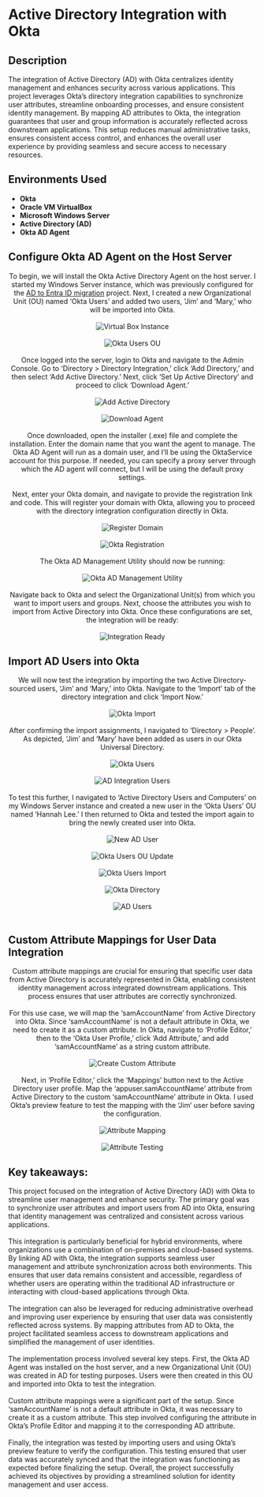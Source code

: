 <h1>Active Directory Integration with Okta</h1>

<h2>Description</h2>
The integration of Active Directory (AD) with Okta centralizes identity management and enhances security across various applications. This project leverages Okta’s directory integration capabilities to synchronize user attributes, streamline onboarding processes, and ensure consistent identity management. By mapping AD attributes to Okta, the integration guarantees that user and group information is accurately reflected across downstream applications. This setup reduces manual administrative tasks, ensures consistent access control, and enhances the overall user experience by providing seamless and secure access to necessary resources.

<p align="center">

<h2>Environments Used </h2>

- <b>Okta</b>
- <b>Oracle VM VirtualBox</b>
- <b>Microsoft Windows Server</b>
- <b>Active Directory (AD)</b>
- <b>Okta AD Agent</b>

<h2>Configure Okta AD Agent on the Host Server</h2> 

<p align="center">
To begin, we will install the Okta Active Directory Agent on the host server. I started my Windows Server instance, which was previously configured for the <a href="https://github.com/hibahmad30/ActiveDirectoryMigration/">AD to Entra ID migration</a> project. Next, I created a new Organizational Unit (OU) named ‘Okta Users’ and added two users, ‘Jim’ and ‘Mary,’ who will be imported into Okta.
<br/>
<br/>
<img src="https://i.imgur.com/eFhmtDA.png" alt="Virtual Box Instance"/>
 <br/>
 <br/>
<img src="https://i.imgur.com/6K9nZEL.png" alt="Okta Users OU"/>
  <br/>
 <br/>
Once logged into the server, login to Okta and navigate to the Admin Console. Go to ‘Directory > Directory Integration,’ click ‘Add Directory,’ and then select ‘Add Active Directory.’ Next, click ‘Set Up Active Directory’ and proceed to click ‘Download Agent.’
<br/>
<br/>
<img src="https://i.imgur.com/7KOici1.png" alt="Add Active Directory"/>
 <br/>
 <br/>
<img src="https://i.imgur.com/pO9SRO0.png" alt="Download Agent"/>
 <br/>
 <br/>
 Once downloaded, open the installer (.exe) file and complete the installation. Enter the domain name that you want the agent to manage. The Okta AD Agent will run as a domain user, and I’ll be using the OktaService account for this purpose. If needed, you can specify a proxy server through which the AD agent will connect, but I will be using the default proxy settings.
 <br/>
 <br/>
Next, enter your Okta domain, and navigate to provide the registration link and code. This will register your domain with Okta, allowing you to proceed with the directory integration configuration directly in Okta. 
  <br/>
 <br/>
<img src="https://i.imgur.com/edk8krA.png" alt="Register Domain"/>
 <br/>
 <br/> 
<img src="https://i.imgur.com/oBJVlZR.png" alt="Okta Registration"/>
 <br/>
 <br/> 
The Okta AD Management Utility should now be running: 
   <br/>
 <br/>
<img src="https://i.imgur.com/UiPeriU.png" alt="Okta AD Management Utility"/>
 <br/>
 <br/>
 Navigate back to Okta and select the Organizational Unit(s) from which you want to import users and groups. Next, choose the attributes you wish to import from Active Directory into Okta. Once these configurations are set, the integration will be ready: 
  <br/>
 <br/>
<img src="https://i.imgur.com/aUUxhJO.png" alt="Integration Ready"/>

<h2>Import AD Users into Okta</h2> 
 <p align="center">
We will now test the integration by importing the two Active Directory-sourced users, ‘Jim’ and ‘Mary,’ into Okta. Navigate to the ‘Import’ tab of the directory integration and click ‘Import Now.’
 <br/>
 <br/>
 <img src="https://i.imgur.com/aCryPxj.png" alt="Okta Import"/>
    <br/>
 <br/>
After confirming the import assignments, I navigated to ‘Directory > People’. As depicted, ‘Jim’ and ‘Mary’ have been added as users in our Okta Universal Directory. 
  <br/>
  <br/>
 <img src="https://i.imgur.com/lt73ERg.png" alt="Okta Users"/>
 <br/>
 <br/>
 <img src="https://i.imgur.com/Ne4W82g.png" alt="AD Integration Users"/>
    <br/>
 <br/>
To test this further, I navigated to ‘Active Directory Users and Computers’ on my Windows Server instance and created a new user in the ‘Okta Users’ OU named ‘Hannah Lee.’ I then returned to Okta and tested the import again to bring the newly created user into Okta.
 <br/>
 <br/>
 <img src="https://i.imgur.com/iQl4Tjk.png" alt="New AD User"/>
   <br/>
 <br/>
 <img src="https://i.imgur.com/RPun4cX.png" alt="Okta Users OU Update"/>
    <br/>
 <br/>
  <img src="https://i.imgur.com/48h0BB9.png" alt="Okta Users Import"/>
    <br/>
 <br/>
   <img src="https://i.imgur.com/urL4Dho.png" alt="Okta Directory"/>
    <br/>
 <br/> 
  <img src="https://i.imgur.com/iL4lJ8q.png" alt="AD Users"/>
    <br/>
 <br/> 
  
<h2>Custom Attribute Mappings for User Data Integration</h2> 
 <p align="center">
Custom attribute mappings are crucial for ensuring that specific user data from Active Directory is accurately represented in Okta, enabling consistent identity management across integrated downstream applications. This process ensures that user attributes are correctly synchronized. 
 <br/>
 <br/>
For this use case, we will map the ‘samAccountName’ from Active Directory into Okta. Since ‘samAccountName’ is not a default attribute in Okta, we need to create it as a custom attribute. In Okta, navigate to ‘Profile Editor,’ then to the ‘Okta User Profile,’ click ‘Add Attribute,’ and add ‘samAccountName’ as a string custom attribute.
 <br/>
 <br/>
 <img src="https://i.imgur.com/9KpnuPj.png" alt="Create Custom Attribute"/>
    <br/>
 <br/>
Next, in ‘Profile Editor,’ click the ‘Mappings’ button next to the Active Directory user profile. Map the ‘appuser.samAccountName’ attribute from Active Directory to the custom ‘samAccountName’ attribute in Okta. I used Okta’s preview feature to test the mapping with the ‘Jim’ user before saving the configuration.
 <br/>
 <br/>
   <img src="https://i.imgur.com/JqjF9La.png" alt="Attribute Mapping"/>
    <br/>
 <br/>
   <img src="https://i.imgur.com/fJHfupT.png" alt="Attribute Testing"/>

<h2>Key takeaways:</h2>
This project focused on the integration of Active Directory (AD) with Okta to streamline user management and enhance security. The primary goal was to synchronize user attributes and import users from AD into Okta, ensuring that identity management was centralized and consistent across various applications.
 <br/>
 <br/>
This integration is particularly beneficial for hybrid environments, where organizations use a combination of on-premises and cloud-based systems. By linking AD with Okta, the integration supports seamless user management and attribute synchronization across both environments. This ensures that user data remains consistent and accessible, regardless of whether users are operating within the traditional AD infrastructure or interacting with cloud-based applications through Okta.
 <br/>
 <br/>
The integration can also be leveraged for reducing administrative overhead and improving user experience by ensuring that user data was consistently reflected across systems. By mapping attributes from AD to Okta, the project facilitated seamless access to downstream applications and simplified the management of user identities.
 <br/>
 <br/>
The implementation process involved several key steps. First, the Okta AD Agent was installed on the host server, and a new Organizational Unit (OU) was created in AD for testing purposes. Users were then created in this OU and imported into Okta to test the integration.
 <br/>
 <br/>
Custom attribute mappings were a significant part of the setup. Since ‘samAccountName’ is not a default attribute in Okta, it was necessary to create it as a custom attribute. This step involved configuring the attribute in Okta’s Profile Editor and mapping it to the corresponding AD attribute.
 <br/>
 <br/>
Finally, the integration was tested by importing users and using Okta’s preview feature to verify the configuration. This testing ensured that user data was accurately synced and that the integration was functioning as expected before finalizing the setup. Overall, the project successfully achieved its objectives by providing a streamlined solution for identity management and user access.

<p align="center">
<!--
 ```diff
- text in red
+ text in green
! text in orange
# text in gray
@@ text in purple (and bold)@@
```
--!>
